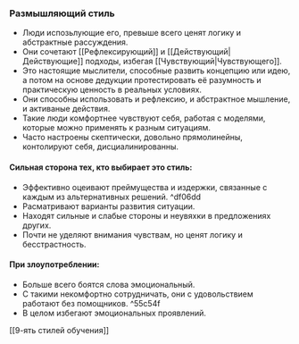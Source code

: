 ### Размышляющий стиль
- Люди испозьлующие его, превыше всего ценят логику и абстрактные рассуждения.
- Они сочетают [[Рефлексирующий]] и [[Действующий|Действующие]] подходы, избегая [[Чувствующий|Чувствующего]].
- Это настоящие мыслители, способные развить концепцию или идею, а потом на основе дедукции протестировать её разумность и практическую ценность в реальных условиях.
- Они способны использовать и рефлексию, и абстрактное мышление, и активаные действия.
- Такие люди комфортнее чувствуют себя, работая с моделями, которые можно применять к разным ситуациям.
- Часто настроены скептически, довольно прямолинейны, контолируют себя, дисциалинированны.

#### Сильная сторона тех, кто выбирает это стиль: 
- Эффективно оцеивают преймущества и издержки, связанные с каждым из альтернативных решений. ^df06dd
- Расматривают варианты развития ситуации.
- Находят сильные и слабые стороны и неувяхки в предложениях других.
- Почти не уделяют внимания чувствам, но ценят логику и бесстрастность.

#### При злоупотреблении:
- Больше всего боятся слова эмоциональный.
- С такими некомфортно сотрудничать, они с удовольствием работают без помощников. ^55c54f
- В целом избегают эмоциональных проявлений.

[[9-ять стилей обучения]]